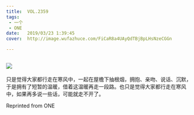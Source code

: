 ```yaml
---
title:	VOL.2359
tags:
 - 一个
 - ONE
date:	2019/03/23 1:39:45
cover:	http://image.wufazhuce.com/FiCaR8a4UAyQdTBjBpLHsNzeCGGn

---
```

![](http://image.wufazhuce.com/FiCaR8a4UAyQdTBjBpLHsNzeCGGn)
---

只是觉得大家都行走在寒风中，一起在屋檐下抽根烟，拥抱、亲吻、说话、沉默，于是拥有了短暂的温暖，借着这温暖再走一段路。也只是觉得大家都行走在寒风中，如果再多说一些话，可能就走不开了。 ​​
 
Reprinted from ONE
